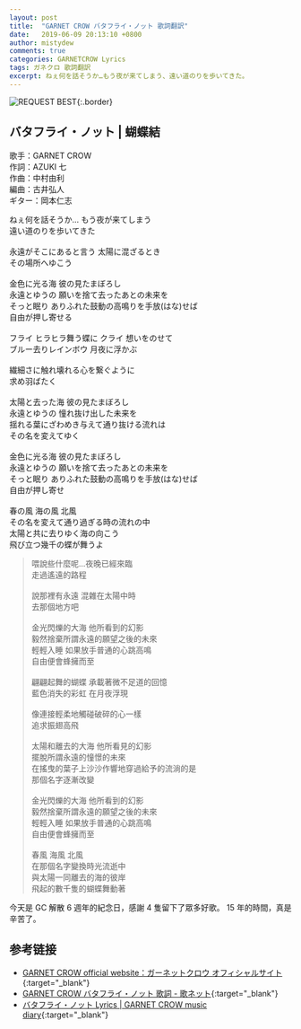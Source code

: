 ```yaml
---
layout: post
title:  "GARNET CROW バタフライ・ノット 歌詞翻訳"
date:   2019-06-09 20:13:10 +0800
author: mistydew
comments: true
categories: GARNETCROW Lyrics
tags: ガネクロ 歌詞翻訳
excerpt: ねぇ何を話そうか…もう夜が来てしまう、遠い道のりを歩いてきた。
---
```

![REQUEST BEST](https://raw.githubusercontent.com/mistydew/gc2/master/cover/best/BEST05_REQUEST%20BEST.jpg){:.border}

## バタフライ・ノット | 蝴蝶結

歌手：GARNET CROW<br>
作詞：AZUKI 七<br>
作曲：中村由利<br>
編曲：古井弘人<br>
ギター：岡本仁志

<div class="lyric-original">
<p>
ねぇ何を話そうか… もう夜が来てしまう<br>
遠い道のりを歩いてきた<br>
<br>
永遠がそこにあると言う 太陽に混ざるとき<br>
その場所へゆこう<br>
<br>
金色に光る海 彼の見たまぼろし<br>
永遠とゆうの 願いを捨て去ったあとの未来を<br>
そっと眠り ありふれた鼓動の高鳴りを手放(はな)せば<br>
自由が押し寄せる<br>
<br>
フライ ヒラヒラ舞う蝶に クライ 想いをのせて<br>
ブルー去りレインボウ 月夜に浮かぶ<br>
<br>
繊細さに触れ壊れる心を繋ぐように<br>
求め羽ばたく<br>
<br>
太陽と去った海 彼の見たまぼろし<br>
永遠とゆうの 憧れ抜け出した未来を<br>
揺れる葉にざわめき与えて通り抜ける流れは<br>
その名を変えてゆく<br>
<br>
金色に光る海 彼の見たまぼろし<br>
永遠とゆうの 願いを捨て去ったあとの未来を<br>
そっと眠り ありふれた鼓動の高鳴りを手放(はな)せば<br>
自由が押し寄せ<br>
<br>
春の風 海の風 北風<br>
その名を変えて通り過ぎる時の流れの中<br>
太陽と共に去りゆく海の向こう<br>
飛び立つ幾千の蝶が舞うよ
</p>
</div>

<div class="lyric-translation">
<blockquote>
喂說些什麼呢...夜晚已經來臨<br>
走過遙遠的路程<br>
<br>
說那裡有永遠 混雜在太陽中時<br>
去那個地方吧<br>
<br>
金光閃爍的大海 他所看到的幻影<br>
毅然捨棄所謂永遠的願望之後的未來<br>
輕輕入睡 如果放手普通的心跳高鳴<br>
自由便會蜂擁而至<br>
<br>
翩翩起舞的蝴蝶 承載著微不足道的回憶<br>
藍色消失的彩虹 在月夜浮現<br>
<br>
像連接輕柔地觸碰破碎的心一樣<br>
追求振翅高飛<br>
<br>
太陽和離去的大海 他所看見的幻影<br>
擺脫所謂永遠的憧憬的未來<br>
在搖曳的葉子上沙沙作響地穿過給予的流淌的是<br>
那個名字逐漸改變<br>
<br>
金光閃爍的大海 他所看到的幻影<br>
毅然捨棄所謂永遠的願望之後的未來<br>
輕輕入睡 如果放手普通的心跳高鳴<br>
自由便會蜂擁而至<br>
<br>
春風 海風 北風<br>
在那個名字變換時光流逝中<br>
與太陽一同離去的海的彼岸<br>
飛起的數千隻的蝴蝶舞動著
</blockquote>
</div>

今天是 GC 解散 6 週年的紀念日，感謝 4 隻留下了眾多好歌。
15 年的時間，真是辛苦了。

## 参考链接

* [GARNET CROW official website：ガーネットクロウ オフィシャルサイト](http://www.garnetcrow.com){:target="_blank"}
* [GARNET CROW バタフライ・ノット 歌詞 - 歌ネット](https://www.uta-net.com/song/153420){:target="_blank"}
* [バタフライ・ノット Lyrics \| GARNET CROW music diary](https://mistydew.github.io/gc/lyrics/original/バタフライ・ノット.html){:target="_blank"}
